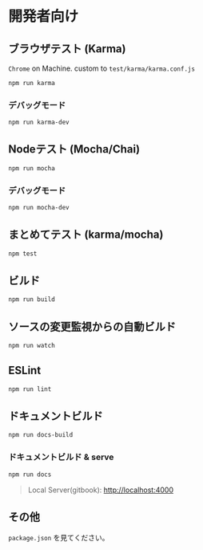 # 開発者向け

## ブラウザテスト (Karma)

`Chrome` on Machine. custom to `test/karma/karma.conf.js`

```sh
npm run karma
```

### デバッグモード

```sh
npm run karma-dev
```

## Nodeテスト (Mocha/Chai)

```sh
npm run mocha
```

### デバッグモード

```sh
npm run mocha-dev
```

## まとめてテスト (karma/mocha)

```sh
npm test
```

## ビルド

```sh
npm run build
```

## ソースの変更監視からの自動ビルド

```sh
npm run watch
```

## ESLint

```sh
npm run lint
```

## ドキュメントビルド

```sh
npm run docs-build
```

### ドキュメントビルド & serve

```sh
npm run docs
```

> Local Server(gitbook): [http://localhost:4000](http://localhost:4000)

## その他

`package.json` を見てください。
